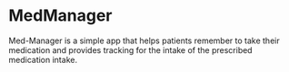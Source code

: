 # MedManager
Med-Manager is a simple app that helps patients remember to take their medication and provides tracking for the intake of the prescribed medication intake.
